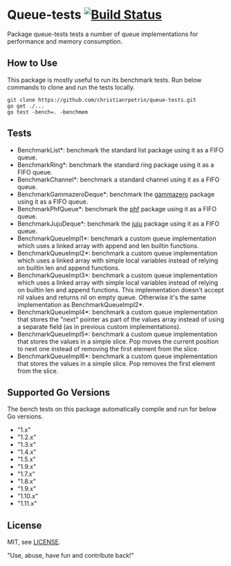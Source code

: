 # Queue-tests [![Build Status](https://travis-ci.com/christianrpetrin/queue-tests.svg?branch=master)](https://travis-ci.com/christianrpetrin/queue-tests) 
Package queue-tests tests a number of queue implementations for performance and memory consumption.

## How to Use
This package is mostly useful to run its benchmark tests. Run below commands to clone and run the tests locally.

```
git clone https://github.com/christianrpetrin/queue-tests.git
go get ./...
go test -bench=. -benchmem
```


## Tests

- BenchmarkList*: benchmark the standard list package using it as a FIFO queue.
- BenchmarkRing*: benchmark the standard ring package using it as a FIFO queue.
- BenchmarkChannel*: benchmark a standard channel using it as a FIFO queue.
- BenchmarkGammazeroDeque*: benchmark the [gammazero](https://github.com/gammazero/deque) package using it as a FIFO queue.
- BenchmarkPhfQueue*: benchmark the [phf](https://github.com/phf/go-queue) package using it as a FIFO queue.
- BenchmarkJujuDeque*: benchmark the [juju](https://github.com/juju/utils/tree/master/deque) package using it as a FIFO queue.
- BenchmarkQueueImpl1*: benchmark a custom queue implementation which uses a linked array with append and len builtin functions.
- BenchmarkQueueImpl2*: benchmark a custom queue implementation which uses a linked array with simple local variables instead of relying on builtin len and append functions.
- BenchmarkQueueImpl3*: benchmark a custom queue implementation which uses a linked array with simple local variables instead of relying on builtin len and append functions. This implementation doesn't accept nil values and returns nil on empty queue. Otherwise it's the same implementation as BenchmarkQueueImpl2*.
- BenchmarkQueueImpl4*: benchmark a custom queue implementation that stores the "next" pointer as part of the values array instead of using a separate field (as in previous custom implementations).
- BenchmarkQueueImpl5*: benchmark a custom queue implementation that stores the values in a simple slice. Pop moves the current position to next one instead of removing the first element from the slice.
- BenchmarkQueueImpl6*: benchmark a custom queue implementation that stores the values in a simple slice. Pop removes the first element from the slice.

## Supported Go Versions
The bench tests on this package automatically compile and run for below Go versions.

- "1.x"
- "1.2.x"
- "1.3.x"
- "1.4.x"
- "1.5.x"
- "1.9.x"
- "1.7.x"
- "1.8.x"
- "1.9.x"
- "1.10.x"
- "1.11.x"


## License
MIT, see [LICENSE](LICENSE).

"Use, abuse, have fun and contribute back!"
